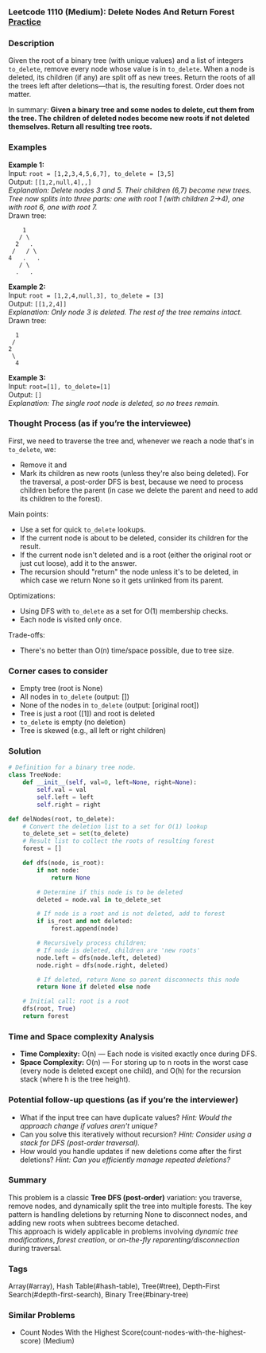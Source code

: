 ### Leetcode 1110 (Medium): Delete Nodes And Return Forest [Practice](https://leetcode.com/problems/delete-nodes-and-return-forest)

### Description  
Given the root of a binary tree (with unique values) and a list of integers `to_delete`, remove every node whose value is in `to_delete`. When a node is deleted, its children (if any) are split off as new trees. Return the roots of all the trees left after deletions—that is, the resulting forest. Order does not matter.

In summary: **Given a binary tree and some nodes to delete, cut them from the tree. The children of deleted nodes become new roots if not deleted themselves. Return all resulting tree roots.**

### Examples  

**Example 1:**  
Input: `root = [1,2,3,4,5,6,7], to_delete = [3,5]`  
Output: `[[1,2,null,4],,]`  
*Explanation: Delete nodes 3 and 5. Their children (6,7) become new trees. Tree now splits into three parts: one with root 1 (with children 2→4), one with root 6, one with root 7.*  
Drawn tree:
```
    1
   / \
  2   .
 /   / \
4   .   .
   / \
  .   .
```

**Example 2:**  
Input: `root = [1,2,4,null,3], to_delete = [3]`  
Output: `[[1,2,4]]`  
*Explanation: Only node 3 is deleted. The rest of the tree remains intact.*  
Drawn tree:
```
  1
 /
2
 \
  4
```

**Example 3:**  
Input: `root=[1], to_delete=[1]`  
Output: `[]`  
*Explanation: The single root node is deleted, so no trees remain.*

### Thought Process (as if you’re the interviewee)  
First, we need to traverse the tree and, whenever we reach a node that's in `to_delete`, we:
- Remove it and
- Mark its children as new roots (unless they're also being deleted).
For the traversal, a post-order DFS is best, because we need to process children before the parent (in case we delete the parent and need to add its children to the forest).

Main points:
- Use a set for quick `to_delete` lookups.
- If the current node is about to be deleted, consider its children for the result.
- If the current node isn't deleted and is a root (either the original root or just cut loose), add it to the answer.
- The recursion should "return" the node unless it's to be deleted, in which case we return None so it gets unlinked from its parent.

Optimizations:
- Using DFS with `to_delete` as a set for O(1) membership checks.
- Each node is visited only once.

Trade-offs:
- There's no better than O(n) time/space possible, due to tree size.

### Corner cases to consider  
- Empty tree (root is None)
- All nodes in `to_delete` (output: [])
- None of the nodes in `to_delete` (output: [original root])
- Tree is just a root ([1]) and root is deleted
- `to_delete` is empty (no deletion)
- Tree is skewed (e.g., all left or right children)

### Solution

```python
# Definition for a binary tree node.
class TreeNode:
    def __init__(self, val=0, left=None, right=None):
        self.val = val
        self.left = left
        self.right = right

def delNodes(root, to_delete):
    # Convert the deletion list to a set for O(1) lookup
    to_delete_set = set(to_delete)
    # Result list to collect the roots of resulting forest
    forest = []

    def dfs(node, is_root):
        if not node:
            return None

        # Determine if this node is to be deleted
        deleted = node.val in to_delete_set

        # If node is a root and is not deleted, add to forest
        if is_root and not deleted:
            forest.append(node)

        # Recursively process children;
        # If node is deleted, children are 'new roots'
        node.left = dfs(node.left, deleted)
        node.right = dfs(node.right, deleted)

        # If deleted, return None so parent disconnects this node
        return None if deleted else node

    # Initial call: root is a root
    dfs(root, True)
    return forest
```

### Time and Space complexity Analysis  

- **Time Complexity:** O(n) — Each node is visited exactly once during DFS.
- **Space Complexity:** O(n) — For storing up to n roots in the worst case (every node is deleted except one child), and O(h) for the recursion stack (where h is the tree height).

### Potential follow-up questions (as if you’re the interviewer)  

- What if the input tree can have duplicate values?
  *Hint: Would the approach change if values aren't unique?*
- Can you solve this iteratively without recursion?
  *Hint: Consider using a stack for DFS (post-order traversal).*
- How would you handle updates if new deletions come after the first deletions?
  *Hint: Can you efficiently manage repeated deletions?*

### Summary
This problem is a classic **Tree DFS (post-order)** variation: you traverse, remove nodes, and dynamically split the tree into multiple forests. The key pattern is handling deletions by returning None to disconnect nodes, and adding new roots when subtrees become detached.  
This approach is widely applicable in problems involving *dynamic tree modifications*, *forest creation*, or *on-the-fly reparenting/disconnection* during traversal.

### Tags
Array(#array), Hash Table(#hash-table), Tree(#tree), Depth-First Search(#depth-first-search), Binary Tree(#binary-tree)

### Similar Problems
- Count Nodes With the Highest Score(count-nodes-with-the-highest-score) (Medium)